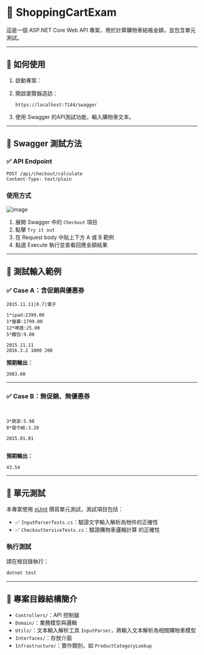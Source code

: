 # 🛒 ShoppingCartExam

這是一個 ASP.NET Core Web API 專案，用於計算購物車結帳金額，並包含單元測試。

---

## 🚀 如何使用

1. 啟動專案：

2. 開啟瀏覽器造訪：

   ```
   https://localhost:7144/swagger
   ```
3. 使用 Swagger 的API測試功能，輸入購物車文本。

---

## 🧪 Swagger 測試方法

### ✅ API Endpoint

```
POST /api/checkout/calculate
Content-Type: text/plain
```

### 使用方式

![image](https://github.com/user-attachments/assets/080f6501-b9e5-47b3-905f-33250647dfe8)

1. 展開 Swagger 中的 `Checkout` 項目  
2. 點擊 `Try it out`  
3. 在 Request body 中貼上下方 A 或 B 範例  
4. 點選 Execute 執行並查看回應金額結果

---

## 📂 測試輸入範例

### ✅ Case A：含促銷與優惠券

```
2015.11.11|0.7|電子

1*ipad:2399.00
1*螢幕:1799.00
12*啤酒:25.00
5*麵包:9.00

2015.11.11
2016.3.2 1000 200

```

**預期輸出：**

```
3083.60
```

---

### ✅ Case B：無促銷、無優惠券

```


3*蔬菜:5.98
8*餐巾紙:3.20

2015.01.01


```

**預期輸出：**

```
43.54
```

---

## 🧪 單元測試

本專案使用 [xUnit](https://xunit.net/) 撰寫單元測試，測試項目包括：

- ✅ `InputParserTests.cs`：驗證文字輸入解析為物件的正確性
- ✅ `CheckoutServiceTests.cs`：驗證購物車邏輯計算 的正確性

### 執行測試

請在根目錄執行：

```bash
dotnet test
```

---

## 📁 專案目錄結構簡介

- `Controllers/`：API 控制器  
- `Domain/`：業務模型與邏輯
- `Utils/`：文本輸入解析工具 `InputParser`，將輸入文本解析為相關購物車模型  
- `Interfaces/`：存放介面  
- `Infrastructure/`：實作類別，如 `ProductCategoryLookup`  
